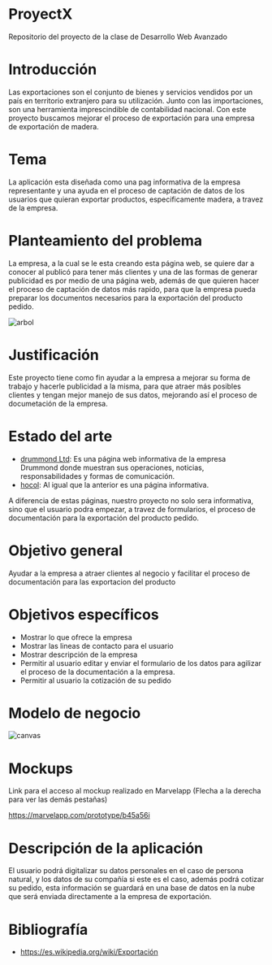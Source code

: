# ProyectX
Repositorio del proyecto de la clase de Desarrollo Web Avanzado

# Introducción
Las exportaciones son el conjunto de bienes y servicios vendidos por un país en territorio extranjero para su utilización. Junto con las importaciones, son una herramienta imprescindible de contabilidad nacional.
Con este proyecto buscamos mejorar el proceso de exportación para una empresa de exportación de madera.

# Tema
La aplicación esta diseñada como una pag informativa de la empresa representante y una ayuda en el proceso de captación de datos de los usuarios que quieran exportar productos, especificamente madera, a travez de la empresa.

# Planteamiento del problema
La empresa, a la cual se le esta creando esta página web, se quiere dar a conocer al publicó para tener más clientes y una de las formas de generar publicidad es por medio de una página web, además de que quieren hacer el proceso de captación de datos más rapido, para que la empresa pueda preparar los documentos necesarios para la exportación del producto pedido.

![arbol](https://i.imgur.com/HarSMSH.png)

# Justificación
Este proyecto tiene como fin ayudar a la empresa a mejorar su forma de trabajo y hacerle publicidad a la misma, para que atraer más posibles clientes y tengan mejor manejo de sus datos, mejorando así el proceso de documetación de la empresa.

# Estado del arte
* [drummond Ltd](http://www.drummondltd.com): Es una página web informativa de la empresa Drummond donde muestran sus operaciones, noticias, responsabilidades y formas de comunicación.
* [hocol](https://www.hocol.com.co/abastecimiento): Al igual que la anterior es una página informativa.

A diferencia de estas páginas, nuestro proyecto no solo sera informativa, sino que el usuario podra empezar, a travez de formularios, el proceso de documentación para la exportación del producto pedido.

# Objetivo general
Ayudar a la empresa a atraer clientes al negocio y facilitar el proceso de documentación para las exportacion del producto

# Objetivos específicos
* Mostrar lo que ofrece la empresa
* Mostrar las lineas de contacto para el usuario
* Mostrar descripción de la empresa
* Permitir al usuario editar y enviar el formulario de los datos para agilizar el proceso de la documentación a la empresa.
* Permitir al usuario la cotización de su pedido


# Modelo de negocio
![canvas](https://i.imgur.com/OsJUKoH.png)


# Mockups
Link para el acceso al mockup realizado en Marvelapp (Flecha a la derecha para ver las demás pestañas)

https://marvelapp.com/prototype/b45a56i

# Descripción de la aplicación
El usuario podrá digitalizar su datos personales en el caso de persona natural, y los datos de su compañía si este es el caso, además podrá cotizar su pedido, esta información se guardará en una base de datos en la nube que será enviada directamente a la empresa de exportación.

# Bibliografía
* https://es.wikipedia.org/wiki/Exportación
 


